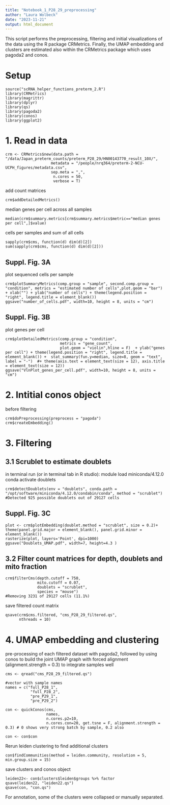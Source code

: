 ```yaml
---
title: "Notebook_1_P28_29_preprocessing"
author: "Laura Wolbeck"
date: "2023-11-21"
output: html_document
---
```

This script performs the preprocessing, filtering and initial visualizations of the data using the R package CRMetrics.
Finally, the UMAP embedding and clusters are estimated also within the CRMetrics package which uses pagoda2 and conos.  

# Setup
```{r setup}
source("scRNA_helper_functions_preterm_2.R")
library(CRMetrics)
library(magrittr)
library(dplyr)
library(qs)
library(pagoda2)
library(conos)
library(ggplot2)
```

# 1. Read in data
```{r}
crm <- CRMetrics$new(data.path = "/data/Japan_preterm_counts/preterm_P28_29/HN00143770_result_10X/", 
                    metadata = "/people/nrq364/preterm-2-NCU-UCPH_figures/metadata.csv", 
                    sep.meta = ",",
                     n.cores = 50,
                     verbose = T)
```

add count matrices
```{r}
crm$addDetailedMetrics()
```

median genes per cell across all samples
```{r}
median(crm$summary.metrics[crm$summary.metrics$metric=="median genes per cell",]$value)
```

cells per samples and sum of all cells
```{r}
sapply(crm$cms, function(d) dim(d)[2])
sum(sapply(crm$cms, function(d) dim(d)[2]))
```

## Suppl. Fig. 3A
plot sequenced cells per sample
```{r}
crm$plotSummaryMetrics(comp.group = "sample", second.comp.group = "condition", metrics = "estimated number of cells",plot.geom = "bar") + xlab("") + ylab("number of cells") + theme(legend.position = "right", legend.title = element_blank())
ggsave("number_of_cells.pdf", width=10, height = 8, units = "cm")
```

## Suppl. Fig. 3B
plot genes per cell
```{r}
crm$plotDetailedMetrics(comp.group = "condition",
                        metrics = "gene_count", 
                        plot.geom = "violin",hline = F)  + ylab("genes per cell") + theme(legend.position = "right", legend.title = element_blank()) +  stat_summary(fun.y=median, size=8, geom = "text", label = "-")  #+ theme(axis.text = element_text(size = 12), axis.title = element_text(size = 12))
ggsave("VlnPlot_genes_per_cell.pdf", width=10, height = 8, units = "cm")
```

# 2. Intitial conos object
before filtering
```{r}
crm$doPreprocessing(preprocess = "pagoda")
crm$createEmbedding()
```

# 3. Filtering
## 3.1 Scrublet to estimate doublets
in terminal run (or in terminal tab in R studio): 
module load miniconda/4.12.0 
conda activate doublets
```{r}
crm$detectDoublets(env = "doublets", conda.path = "/opt/software/miniconda/4.12.0/condabin/conda", method = "scrublet") 
#Detected 925 possible doublets out of 29127 cells 
```

## Suppl. Fig. 3C
```{r}
plot <- crm$plotEmbedding(doublet.method = "scrublet", size = 0.2)+ theme(panel.grid.major = element_blank(), panel.grid.minor = element_blank())
rasterize(plot, layers='Point', dpi=1000)
ggsave("Doublets_UMAP.pdf", width=7, height=4.3 )
```

## 3.2 Filter count matrices for depth, doublets and mito fraction

```{r}
crm$filterCms(depth.cutoff = 750, 
              mito.cutoff = 0.07, 
              doublets = "scrublet",
              species = "mouse")
#Removing 3231 of 29127 cells (11.1%)
```

save filtered count matrix
```{r}
qsave(crm$cms.filtered, "cms_P28_29_filtered.qs", 
      nthreads = 10)
```

# 4. UMAP embedding and clustering
pre-processing of each filtered dataset with pagoda2, followed by using conos to build the joint UMAP graph with forced alignment (alignment.strength = 0.3) to integrate samples well
```{r}
cms <- qread("cms_P28_29_filtered.qs") 
```

```{r}
#vector with sample names 
names = c("full_P28_1",
           "full_P28_2",
           "pre_P29_1",
           "pre_P29_2")
```
```{r, eval=FALSE}
con <- quickConos(cms,
                  names,
                  n.cores.p2=10,
                  n.cores.con=20, get.tsne = F, alignment.strength = 0.3) # 0 shows very strong batch by sample, 0.2 also

con <- con$con
```

Rerun leiden clustering to find additional clusters
```{r, eval=FALSE}
con$findCommunities(method = leiden.community, resolution = 5, min.group.size = 15)
```

save clusters and conos object
```{r}
leiden22<- con$clusters$leiden$groups %>% factor
qsave(leiden22, "leiden22.qs")
qsave(con, "con.qs")
```
For annotation, some of the clusters were collapsed or manually separated.



